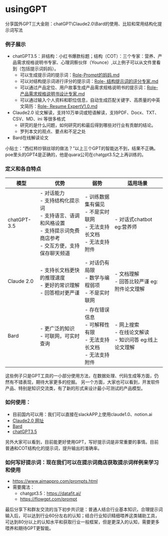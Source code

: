 # usingGPT
分享国外GPT三大金刚：chatGPT\Claude2.0\Bard的使用、比较和常用结构化提示词写法

### 例子展示
- chatGPT3.5：非结构：小红书爆款标题；结构（COT）：三个专家：营养、产品需求规格说明书专家、心理洞察伙伴（Younce）,以上例子可以从文件里看到（包括提示词妈妈）。
    - 可以生成提示词的提示词：[Role-Prompt的妈妈.md](https://github.com/pingdior/usingGPT/blob/main/Role-Prompt%E7%9A%84%E5%A6%88%E5%A6%88.md)
    - 可以对结构提示词进行评分的提示词：[Role- 结构提示词的评分专家.md](https://github.com/pingdior/usingGPT/blob/main/Role-%20%E7%BB%93%E6%9E%84%E6%8F%90%E7%A4%BA%E8%AF%8D%E7%9A%84%E8%AF%84%E5%88%86%E4%B8%93%E5%AE%B6.md)
    - 可以通过产品定位、用户故事生成产品需求规格说明书的提示词：[Role- 产品需求规格说明书设计专家.md](https://github.com/pingdior/usingGPT/blob/main/Role-%20%E4%BA%A7%E5%93%81%E9%9C%80%E6%B1%82%E8%A7%84%E6%A0%BC%E8%AF%B4%E6%98%8E%E4%B9%A6%E8%AE%BE%E8%AE%A1%E4%B8%93%E5%AE%B6.md)
    - 可以通过输入个人资料和职位信息，自动生成匹配关键字、高质量的中英文简历：[Role- Resume ExpertV1.0.md](https://github.com/pingdior/usingGPT/blob/main/Role-%20Resume%20ExpertV1.0.md)
- Claude2.0 论文解读，支持10万单词或短语解读，支持PDF、Docx、TXT、CSV、MD、ini 等很多格式
    - 研究的是什么问题，如何研究的和最后得到哪些对行业有贡献的结论。
    - 罗列本文的观点、要点和不足之处
- Bard在线解读论文

小贴士：“西红柿炒钢丝球的做法？”以上三个GPT的智能达不到，结果不正确。poe里头的GPT4是正确的，他是quara公司在chatgpt3.5之上再训练的。

### 定义和各自特点
| 模型 | 优势 | 弱势 |  适用场景 |
| --- |  --- | --- | --- |
| chatGPT-3.5 | - 对话能力<br>- 支持结构化提示词<br>- 支持语言、语调和风格设置<br>- 支持提示词免费商店参考<br>- 交互方便，支持保存聊天频道 | - 训练数据集有偏见<br>- 不是实时联网<br>- 无法支持长文档<br>- 无法支持附件 | - 对话式chatbot eg:营养师 |
| Claude 2.0 | - 支持长文档更快的推理速度<br>- 更好的常识理解<br>- 回答相对更严谨 | - 对话仍有局限<br>- 数学与编程弱项<br>- 不是实时联网 | - 文档理解<br>- 回答比较严谨 eg:附件论文理解 |
| Bard | - 更广泛的知识<br>- 可联网，可实时查询 | - 存在错误信息<br>- 可解释性有限<br>- 无法支持长文档<br>- 无法支持附件 | - 网上搜索<br>- 在线论文解读<br>- 知识问答 eg:线上论文理解 |

这些例子只是GPT工具的一小部分使用方法，在数据处理、代码生成等方面，仍然有不错表现，期待大家更多的挖掘。
另一个方面，大家也可以看到，开发软件产品、特别是知识交流类，有了新的形式来设计最小可测试的产品模型。

### 如何使用：
- 目前国内可以用：我们可以直接在slackAPP上使用claude1.0、notion.ai
- [Claude2.0 网址](https://claude.ai/)
- [Bard](https://bard.google.com/?hl=zh_CN)
- [chatGPT3.5](https://chat.openai.com/)

另外大家可以看到，目前能更好使用GPT，写好提示词是非常重要的事情。目前普通和COT结构化的提示词，提升输出的准确率。

### 如何写好提示词：现在我们可以在提示词商店获取提示词样例来学习和使用
- https://www.aimappro.com/prompts.html
- 需要魔法：
    - chatgpt3.5：https://datafit.ai/
    - https://flowgpt.com/prompt

最后分享下和群友交流的当下初步共识是：普通人结合行业基本知识，合理提示词输入后，可以达到行业60分左右的认知；结合行业知识精细喂养这类辅助工具，可达到80分以上的认知水平和获取行业一般框架，但是更深入的认知，需要更多喂养和期待GPT更智能。
